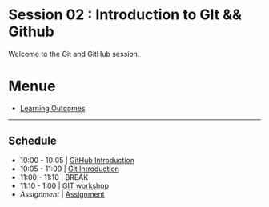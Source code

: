 
# Session 02 : Introduction to GIt && Github

Welcome to the Git and GitHub session.

# Menue 

* [Learning Outcomes](./learning-outcomes.md)

<hr />

## Schedule
 
- 10:00 - 10:05 | [GitHub Introduction](./intro-to-github.md)
- 10:05 - 11:00 | [Git Introduction](./introduction-to-git.md)
- 11:00 - 11:10 | BREAK
- 11:10 - 1:00 | [GIT workshop](https://github.com/foundersandcoders/git-workflow-workshop-for-two)
- *Assignment*    | [Assignment](./assignment.md)

